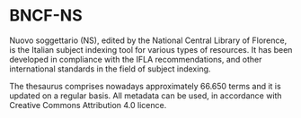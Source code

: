 # BNCF-NS
Nuovo soggettario (NS), edited by the National Central Library of Florence, is the Italian subject indexing tool for various types of resources. 
It has been developed in compliance with the IFLA recommendations, and other international standards in the field of subject indexing. 

The thesaurus comprises nowadays approximately 66.650 terms and it is updated on a regular basis. 
All metadata can be used, in accordance with Creative Commons Attribution 4.0 licence. 
